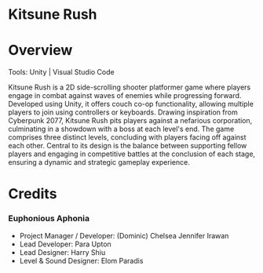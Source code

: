 # Kitsune Rush

# Overview

Tools: Unity | Visual Studio Code

Kitsune Rush is a 2D side-scrolling shooter platformer game where players engage in combat against waves of enemies while progressing forward. Developed using Unity, it offers couch co-op functionality, allowing multiple players to join using controllers or keyboards. Drawing inspiration from Cyberpunk 2077, Kitsune Rush pits players against a nefarious corporation, culminating in a showdown with a boss at each level's end. The game comprises three distinct levels, concluding with players facing off against each other. Central to its design is the balance between supporting fellow players and engaging in competitive battles at the conclusion of each stage, ensuring a dynamic and strategic gameplay experience.

# Credits

### Euphonious Aphonia
- Project Manager / Developer: (Dominic) Chelsea Jennifer Irawan
- Lead Developer: Para Upton
- Lead Designer: Harry Shiu
- Level & Sound Designer: Elom Paradis
